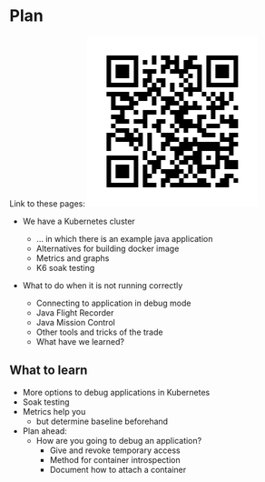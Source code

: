 # Plan

Link to these pages:
![Slides](images/qr-to-github.png)

- We have a Kubernetes cluster
    - ... in which there is an example java application
    - Alternatives for building docker image
    - Metrics and graphs
    - K6 soak testing

- What to do when it is not running correctly
    - Connecting to application in debug mode
    - Java Flight Recorder
    - Java Mission Control
    - Other tools and tricks of the trade
    - What have we learned?

## What to learn

- More options to debug applications in Kubernetes
- Soak testing
- Metrics help you
    - but determine baseline beforehand
- Plan ahead:
  - How are you going to debug an application?
    - Give and revoke temporary access
    - Method for container introspection
    - Document how to attach a container
